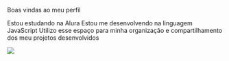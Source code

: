 Boas vindas ao meu perfil

Estou estudando na Alura
Estou me desenvolvendo na linguagem JavaScript
Utilizo esse espaço para minha organização e compartilhamento dos meu projetos desenvolvidos

![](https://tenor.com/pt-BR/view/skill-issue-wangan-midnight-porsche-devil-z-blackbird-gif-26265944)
